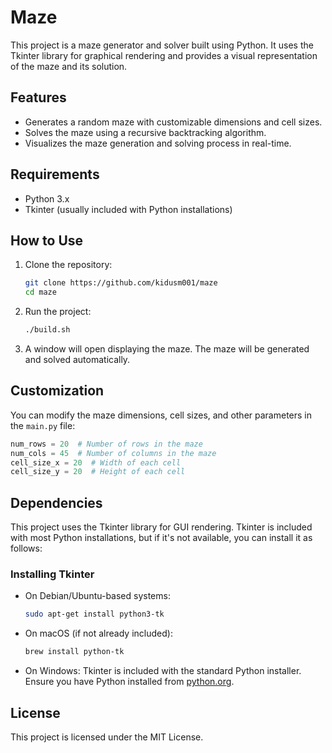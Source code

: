# Maze

This project is a maze generator and solver built using Python. It uses the Tkinter library for graphical rendering and provides a visual representation of the maze and its solution.

## Features
- Generates a random maze with customizable dimensions and cell sizes.
- Solves the maze using a recursive backtracking algorithm.
- Visualizes the maze generation and solving process in real-time.

## Requirements
- Python 3.x
- Tkinter (usually included with Python installations)

## How to Use
1. Clone the repository:
   ```bash
   git clone https://github.com/kidusm001/maze
   cd maze
   ```
2. Run the project:
   ```bash
   ./build.sh
   ```
3. A window will open displaying the maze. The maze will be generated and solved automatically.

## Customization
You can modify the maze dimensions, cell sizes, and other parameters in the `main.py` file:
```python
num_rows = 20  # Number of rows in the maze
num_cols = 45  # Number of columns in the maze
cell_size_x = 20  # Width of each cell
cell_size_y = 20  # Height of each cell
```

## Dependencies
This project uses the Tkinter library for GUI rendering. Tkinter is included with most Python installations, but if it's not available, you can install it as follows:

### Installing Tkinter
- On Debian/Ubuntu-based systems:
  ```bash
  sudo apt-get install python3-tk
  ```
- On macOS (if not already included):
  ```bash
  brew install python-tk
  ```
- On Windows: Tkinter is included with the standard Python installer. Ensure you have Python installed from [python.org](https://www.python.org/).

## License
This project is licensed under the MIT License.
